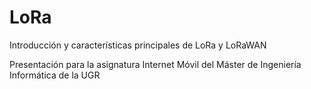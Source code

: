 # LoRa
Introducción y características principales de LoRa y LoRaWAN

Presentación para la asignatura Internet Móvil del Máster de Ingeniería Informática de la UGR
